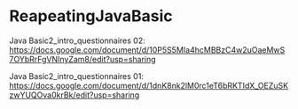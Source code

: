 # ReapeatingJavaBasic

Java Basic2_intro_questionnaires 02:
https://docs.google.com/document/d/10P5S5MIa4hcMBBzC4w2uOaeMwS7OYbRrFgVNInyZam8/edit?usp=sharing

Java Basic2_intro_questionnaires 01:
https://docs.google.com/document/d/1dnK8nk2lM0rc1eT6bRKTIdX_OEZuSKzwYUQOva0krBk/edit?usp=sharing
